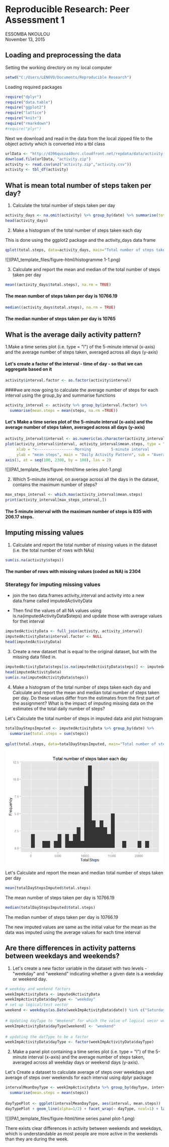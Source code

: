 # Reproducible Research: Peer Assessment 1
ESSOMBA NKOULOU  
November 13, 2015  


## Loading and preprocessing the data

Setting the working directory on my local computer

```r
setwd("C:/Users/LENOVO/Documents/Reproducible Research")
```
Loading required packages


```r
require("dplyr") 
require("data.table")
require("ggplot2") 
require("lattice")
require("knitr")
require("rmarkdown")
#require("plyr")
```

Next we download and  read in the data from the local zipped file to the object activty which is converted into a tbl class


```r
urlData <- "http://d396qusza40orc.cloudfront.net/repdata/data/activity.zip"
download.file(urlData, "activity.zip")
activity <- read.csv(unz("activity.zip","activity.csv"))
activity <- tbl_df(activity)
```
## What is mean total number of steps taken per day?

1. Calculate the total number of steps taken per day


```r
activity_days <- na.omit(activity) %>% group_by(date) %>% summarise(total.steps = sum(steps))
head(activity_days)
```

2. Make a histogram of the total number of steps taken each day

This is done using the ggplot2 package and the activity_days data frame


```r
qplot(total.steps, data=activity_days, main="Total number of steps taken each day", xlab="Total Steps", ylab="Frequency")
```

![](PA1_template_files/figure-html/histogramme 1-1.png) 

3. Calculate and report the mean and median of the total number of steps taken per day


```r
mean((activity_days$total.steps), na.rm = TRUE)
```

#### The mean number of steps taken per day is 10766.19


```r
median((activity_days$total.steps), na.rm = TRUE)
```

#### The median number of steps taken per day is 10765

## What is the average daily activity pattern?

1.Make a time series plot (i.e. type = "l") of the 5-minute interval (x-axis) and the average number of steps taken, averaged across all days (y-axis)

#### Let's create a factor of the interval - time of day - so that we can aggregate based on it


```r
activity$interval.factor <- as.factor(activity$interval)
```

####we are now going to calculate the average number of steps for each interval using the group_by and summarise functions


```r
activity_interval <- activity %>% group_by(interval.factor) %>% 
  summarise(mean.steps = mean(steps, na.rm =TRUE))
```

#### Let's Make a time series plot of the 5-minute interval (x-axis) and the average number of steps taken, averaged across all days (y-axis)

```r
activity_interval$interval <- as.numeric(as.character(activity_interval$interval.factor))
plot(activity_interval$interval, activity_interval$mean.steps, type = "l", xaxt="n", 
     xlab = "<-----------------Morning         5-minute interval          Night----------------->", 
     ylab = "mean steps", main = "Daily Activity Pattern", sub = "Average steps recorded for October-November 2012")
axis(1, at = seq(100, 2300, by = 100), las = 2)
```

![](PA1_template_files/figure-html/time series plot-1.png) 

2. Which 5-minute interval, on average across all the days in the dataset, contains the maximum number of steps?


```r
max_steps_interval <- which.max(activity_interval$mean.steps)
print(activity_interval[max_steps_interval,])
```


#### The 5 minute interval with the maximum number of steps is 835 with 206.17 steps.

## Imputing missing values

1. Calculate and report the total number of missing values in the dataset (i.e. the total number of rows with NAs)

```r
sum(is.na(activity$steps))
```

#### The number of rows with missing values (coded as NA) is 2304

### Sterategy for imputing missing values


*  join the two data.frames activity_interval  and activity into a new data.frame called imputedActivityData

* Then find the values of all NA values using is.na(imputedActivityData$steps) and update those with average values for thet interval


```r
imputedActivityData <- full_join(activity, activity_interval)
imputedActivityData$interval.factor <- NULL
head(imputedActivityData)
```

3. Create a new dataset that is equal to the original dataset, but with the missing data filled in. 

```r
imputedActivityData$steps[is.na(imputedActivityData$steps)] <- imputedActivityData$mean.steps
head(imputedActivityData)
sum(is.na(imputedActivityData$steps))
```

4. Make a histogram of the total number of steps taken each day and Calculate and report the mean and median total number of steps taken per day. Do these values differ from the estimates from the first part of the assignment? What is the impact of imputing missing data on the estimates of the total daily number of steps?


Let's Calculate the  total number of steps in imputed data and plot histogram

```r
totalDayStepsImputed <- imputedActivityData %>% group_by(date) %>% 
  summarise(total.steps = sum(steps))

qplot(total.steps, data=totalDayStepsImputed, main="Total number of steps taken each day", xlab="Total Steps", ylab="Frequency")
```

![](PA1_template_files/figure-html/histograme2-1.png) 

Let's Calculate and report the mean and median total number of steps taken per day

```r
mean(totalDayStepsImputed$total.steps)
```

The mean number of steps taken per day is 10766.19


```r
median(totalDayStepsImputed$total.steps)
```

The median number of steps taken per day is 10766.19

The new imputed values are same as the initial value for the mean  as the data was imputed using the average values for each time interval

## Are there differences in activity patterns between weekdays and weekends?

1. Let's create a new factor variable in the dataset with two levels - "weekday" and "weekend" indicating whether a given date is a weekday or weekend day.


```r
# weekday and weekend factors
weekImpActivityData <- imputedActivityData
weekImpActivityData$dayType <- "weekday"
# set up logical/test vector
weekend <- weekdays(as.Date(weekImpActivityData$date)) %in% c("Saturday", "Sunday") 

# Updating dayType to "Weekend" for which the value of logical vecor weekend is TRUE
weekImpActivityData$dayType[weekend] <- "weekend" 

# updating the datType to be a factor
weekImpActivityData$dayType <- factor(weekImpActivityData$dayType)
```

2. Make a panel plot containing a time series plot (i.e. type = "l") of the 5-minute interval (x-axis) and the average number of steps taken, averaged across all weekday days or weekend days (y-axis). 

Let's Create a dataset to calculate average of steps over weekdays and average of steps over weekends for each interval using dplyr package


```r
intervalMeanDayType <- weekImpActivityData %>% group_by(dayType, interval) %>% 
  summarise(mean.steps = mean(steps))

dayTypePlot <- ggplot(intervalMeanDayType, aes(interval, mean.steps))
dayTypePlot + geom_line(alpha=1/2) + facet_wrap(~ dayType, ncol=1) + labs(x ="Interval") + labs(y="Average Number of Steps(across weekdays and weekends)") + labs(title="Differences in activity patterns between weekdays and weekends") + theme_bw()
```

![](PA1_template_files/figure-html/time series panel plot-1.png) 

There exists clear differences in activity between weekends and weekdays, which is understandable as most 
people are more active in the weekends than they are during the week.




